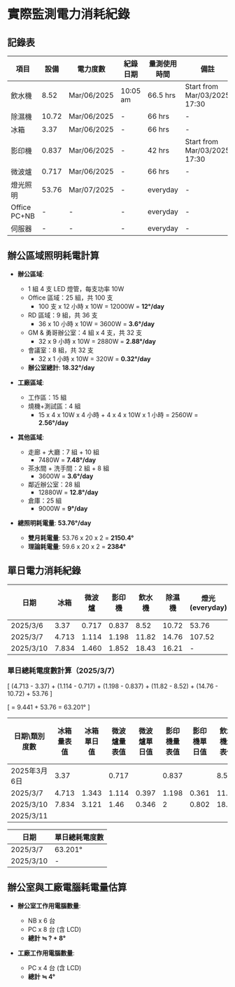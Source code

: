# 實際監測電力消耗紀錄

## 記錄表

| 項目     | 設備  | 電力度數 | 紀錄日期 | 量測使用時間 | 備註 |
|----------|------|----------|----------|--------------|------|
| 飲水機   | 8.52 | Mar/06/2025 | 10:05 am | 66.5 hrs | Start from Mar/03/2025 17:30 |
| 除濕機   | 10.72 | Mar/06/2025 | - | 66 hrs | - |
| 冰箱     | 3.37 | Mar/06/2025 | - | 66 hrs | - |
| 影印機   | 0.837 | Mar/06/2025 | - | 42 hrs | Start from Mar/03/2025 17:30 |
| 微波爐   | 0.717 | Mar/06/2025 | - | 66 hrs | - |
| 燈光照明 | 53.76 | Mar/07/2025 | - | everyday | - |
| Office PC+NB | - | - | - | everyday | - |
| 伺服器   | - | - | - | everyday | - |

## 辦公區域照明耗電計算

- **辦公區域**:  
  - 1 組 4 支 LED 燈管，每支功率 10W  
  - Office 區域：25 組，共 100 支  
    - 100 支 x 12 小時 x 10W = 12000W = **12°/day**  
  - RD 區域：9 組，共 36 支  
    - 36 x 10 小時 x 10W = 3600W = **3.6°/day**  
  - GM & 勇哥辦公室：4 組 x 4 支，共 32 支  
    - 32 x 9 小時 x 10W = 2880W = **2.88°/day**  
  - 會議室：8 組，共 32 支  
    - 32 x 1 小時 x 10W = 320W = **0.32°/day**  
  - **辦公室總計**: **18.32°/day**  

- **工廠區域**:  
  - 工作區：15 組  
  - 燒機+測試區：4 組  
    - 15 x 4 x 10W x 4 小時 + 4 x 4 x 10W x 1 小時 = 2560W = **2.56°/day**  

- **其他區域**:  
  - 走廊 + 大廳：7 組 + 10 組  
    - 7480W = **7.48°/day**  
  - 茶水間 + 洗手間：2 組 + 8 組  
    - 3600W = **3.6°/day**  
  - 鄰近辦公室：28 組  
    - 12880W = **12.8°/day**  
  - 倉庫：25 組  
    - 9000W = **9°/day**  

- **總照明耗電量**: **53.76°/day**  
  - **雙月耗電量**: 53.76 x 20 x 2 = **2150.4°**  
  - **理論耗電量**: 59.6 x 20 x 2 = **2384°**  

## 單日電力消耗紀錄

| 日期        | 冰箱 | 微波爐 | 影印機 | 飲水機 | 除濕機 | 燈光 (everyday) | Office PC & NB | 伺服器 | 其他 |
|------------|------|------|------|------|------|-----------------|--------------|------|------|
| 2025/3/6  | 3.37  | 0.717 | 0.837 | 8.52  | 10.72 | 53.76  | -  | -  | -  |
| 2025/3/7  | 4.713 | 1.114 | 1.198 | 11.82 | 14.76 | 107.52 | -  | -  | -  |
| 2025/3/10 | 7.834 | 1.460 | 1.852 | 18.43 | 16.21 | -  | -  | -  | -  |

### 單日總耗電度數計算（2025/3/7）

\[
(4.713 - 3.37) + (1.114 - 0.717) + (1.198 - 0.837) + (11.82 - 8.52) + (14.76 - 10.72) + 53.76
\]

\[
= 9.441 + 53.76 = 63.201°
\]

| 日期\類別度數  | 冰箱量表值 | 冰箱單日值 | 微波爐量表值 | 微波爐單日值 | 影印機量表值 | 影印機單日值 | 飲水機量表值 | 飲水機單日值 | 除濕機量表值 | 除濕機單日值 | 單日消耗電度數 |
|--------------|----------|----------|----------|----------|----------|----------|----------|----------|----------|----------|----------|
| 2025年3月6日 | 3.37     |          | 0.717    |          | 0.837    |          | 8.52     |          | 10.72    |          |          |
| 2025/3/7    | 4.713    | 1.343    | 1.114    | 0.397    | 1.198    | 0.361    | 11.82    | 3.3      | 14.76    | 4.04     | 9.441    |
| 2025/3/10   | 7.834    | 3.121    | 1.46     | 0.346    | 2        | 0.802    | 18.43    | 6.61     | 16.21    | 1.45     | 12       |
| 2025/3/11   |          |          |          |          |          |          |          |          |          |          |          |

| 日期        | 單日總耗電度數 |
|------------|--------------|
| 2025/3/7  | 63.201° |
| 2025/3/10 | - |



## 辦公室與工廠電腦耗電量估算

- **辦公室工作用電腦數量**:  
  - NB x 6 台  
  - PC x 8 台 (含 LCD)  
  - **總計 ≒ ? + 8°**
  
- **工廠工作用電腦數量**:  
  - PC x 4 台 (含 LCD)  
  - **總計 ≒ 4°**
